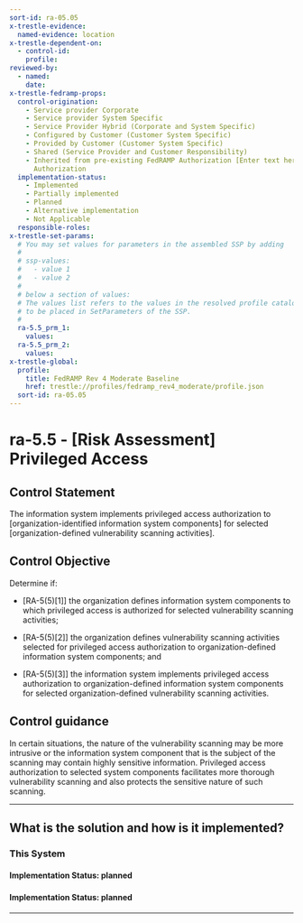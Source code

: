 ```yaml
---
sort-id: ra-05.05
x-trestle-evidence:
  named-evidence: location
x-trestle-dependent-on:
  - control-id:
    profile:
reviewed-by:
  - named:
    date:
x-trestle-fedramp-props:
  control-origination:
    - Service provider Corporate
    - Service provider System Specific
    - Service Provider Hybrid (Corporate and System Specific)
    - Configured by Customer (Customer System Specific)
    - Provided by Customer (Customer System Specific)
    - Shared (Service Provider and Customer Responsibility)
    - Inherited from pre-existing FedRAMP Authorization [Enter text here], Date of
      Authorization
  implementation-status:
    - Implemented
    - Partially implemented
    - Planned
    - Alternative implementation
    - Not Applicable
  responsible-roles:
x-trestle-set-params:
  # You may set values for parameters in the assembled SSP by adding
  #
  # ssp-values:
  #   - value 1
  #   - value 2
  #
  # below a section of values:
  # The values list refers to the values in the resolved profile catalog, and the ssp-values represent new values
  # to be placed in SetParameters of the SSP.
  #
  ra-5.5_prm_1:
    values:
  ra-5.5_prm_2:
    values:
x-trestle-global:
  profile:
    title: FedRAMP Rev 4 Moderate Baseline
    href: trestle://profiles/fedramp_rev4_moderate/profile.json
  sort-id: ra-05.05
---
```


# ra-5.5 - \[Risk Assessment\] Privileged Access

## Control Statement

The information system implements privileged access authorization to [organization-identified information system components] for selected [organization-defined vulnerability scanning activities].

## Control Objective

Determine if:

- \[RA-5(5)[1]\] the organization defines information system components to which privileged access is authorized for selected vulnerability scanning activities;

- \[RA-5(5)[2]\] the organization defines vulnerability scanning activities selected for privileged access authorization to organization-defined information system components; and

- \[RA-5(5)[3]\] the information system implements privileged access authorization to organization-defined information system components for selected organization-defined vulnerability scanning activities.

## Control guidance

In certain situations, the nature of the vulnerability scanning may be more intrusive or the information system component that is the subject of the scanning may contain highly sensitive information. Privileged access authorization to selected system components facilitates more thorough vulnerability scanning and also protects the sensitive nature of such scanning.

______________________________________________________________________

## What is the solution and how is it implemented?

<!-- For implementation status enter one of: implemented, partial, planned, alternative, not-applicable -->

<!-- Note that the list of rules under ### Rules: is read-only and changes will not be captured after assembly to JSON -->

### This System

<!-- Add implementation prose for the main This System component for control: ra-5.5 -->

#### Implementation Status: planned

### 

<!-- Add control implementation description here for control: ra-5.5 -->

#### Implementation Status: planned

______________________________________________________________________
